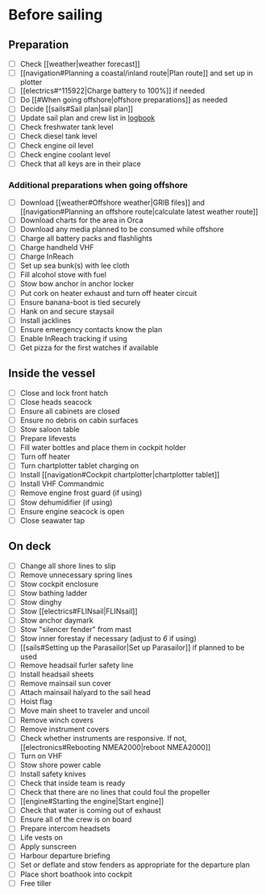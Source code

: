 # Before sailing

## Preparation

- [ ] Check [[weather|weather forecast]]
- [ ] [[navigation#Planning a coastal/inland route|Plan route]] and set up in plotter
- [ ] [[electrics#^115922|Charge battery to 100%]] if needed
- [ ] Do [[#When going offshore|offshore preparations]] as needed
- [ ] Decide [[sails#Sail plan|sail plan]]
- [ ] Update sail plan and crew list in [logbook](http://192.168.2.105/admin/#/e/_meri_imperiumi_signalk_logbook)
- [ ] Check freshwater tank level
- [ ] Check diesel tank level
- [ ] Check engine oil level
- [ ] Check engine coolant level
- [ ] Check that all keys are in their place

### Additional preparations when going offshore

- [ ] Download [[weather#Offshore weather|GRIB files]] and [[navigation#Planning an offshore route|calculate latest weather route]]
- [ ] Download charts for the area in Orca
- [ ] Download any media planned to be consumed while offshore
- [ ] Charge all battery packs and flashlights
- [ ] Charge handheld VHF
- [ ] Charge InReach
- [ ] Set up sea bunk(s) with lee cloth
- [ ] Fill alcohol stove with fuel
- [ ] Stow bow anchor in anchor locker
- [ ] Put cork on heater exhaust and turn off heater circuit
- [ ] Ensure banana-boot is tied securely
- [ ] Hank on and secure staysail
- [ ] Install jacklines
- [ ] Ensure emergency contacts know the plan
- [ ] Enable InReach tracking if using
- [ ] Get pizza for the first watches if available

## Inside the vessel

* [ ] Close and lock front hatch
* [ ] Close heads seacock
* [ ] Ensure all cabinets are closed
* [ ] Ensure no debris on cabin surfaces
* [ ] Stow saloon table
* [ ] Prepare lifevests
* [ ] Fill water bottles and place them in cockpit holder
* [ ] Turn off heater
* [ ] Turn chartplotter tablet charging on
* [ ] Install [[navigation#Cockpit chartplotter|chartplotter tablet]]
* [ ] Install VHF Commandmic
* [ ] Remove engine frost guard (if using)
* [ ] Stow dehumidifier (if using)
* [ ] Ensure engine seacock is open
* [ ] Close seawater tap

## On deck

- [ ] Change all shore lines to slip
- [ ] Remove unnecessary spring lines
- [ ] Stow cockpit enclosure
- [ ] Stow bathing ladder
- [ ] Stow dinghy
- [ ] Stow [[electrics#FLINsail|FLINsail]]
- [ ] Stow anchor daymark
- [ ] Stow "silencer fender" from mast
- [ ] Stow inner forestay if necessary (adjust to *6* if using)
- [ ] [[sails#Setting up the Parasailor|Set up Parasailor]] if planned to be used
- [ ] Remove headsail furler safety line
- [ ] Install headsail sheets 
- [ ] Remove mainsail sun cover
- [ ] Attach mainsail halyard to the sail head
- [ ] Hoist flag
- [ ] Move main sheet to traveler and uncoil
- [ ] Remove winch covers
- [ ] Remove instrument covers
- [ ] Check whether instruments are responsive. If not, [[electronics#Rebooting NMEA2000|reboot NMEA2000]]
- [ ] Turn on VHF
- [ ] Stow shore power cable
- [ ] Install safety knives
- [ ] Check that inside team is ready
- [ ] Check that there are no lines that could foul the propeller 
- [ ] [[engine#Starting the engine|Start engine]]
- [ ] Check that water is coming out of exhaust 
- [ ] Ensure all of the crew is on board
- [ ] Prepare intercom headsets
- [ ] Life vests on
- [ ] Apply sunscreen
- [ ] Harbour departure briefing
- [ ] Set or deflate and stow fenders as appropriate for the departure plan
- [ ] Place short boathook into cockpit
- [ ] Free tiller